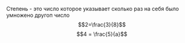 Степень - это число которое указывает сколько раз на себя было умножено другоп число
$$2=\frac{3}{8}$$ $$4 = \frac{5}{a}$$
